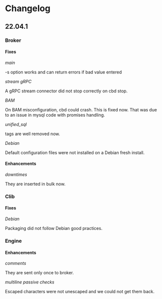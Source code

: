 # Changelog

## 22.04.1

### Broker

#### Fixes

*main*

-s option works and can return errors if bad value entered

*stream gRPC*

A gRPC stream connector did not stop correctly on cbd stop.

*BAM*

On BAM misconfiguration, cbd could crash. This is fixed now. That was due to
an issue in mysql code with promises handling.

*unified_sql*

tags are well removed now.

*Debian*

Default configuration files were not installed on a Debian fresh install.

#### Enhancements

*downtimes*

They are inserted in bulk now.

### Clib

#### Fixes

*Debian*

Packaging did not follow Debian good practices.

### Engine

#### Enhancements

*comments*

They are sent only once to broker.

*multiline passive checks*

Escaped characters were not unescaped and we could not get them back.

